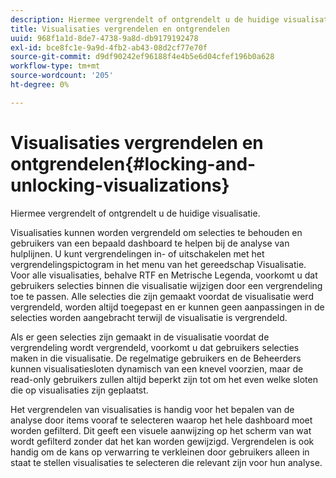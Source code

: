 ```yaml
---
description: Hiermee vergrendelt of ontgrendelt u de huidige visualisatie.
title: Visualisaties vergrendelen en ontgrendelen
uuid: 968f1a1d-8de7-4738-9a8d-db9179192478
exl-id: bce8fc1e-9a9d-4fb2-ab43-08d2cf77e70f
source-git-commit: d9df90242ef96188f4e4b5e6d04cfef196b0a628
workflow-type: tm+mt
source-wordcount: '205'
ht-degree: 0%

---
```


# Visualisaties vergrendelen en ontgrendelen{#locking-and-unlocking-visualizations}

Hiermee vergrendelt of ontgrendelt u de huidige visualisatie.

Visualisaties kunnen worden vergrendeld om selecties te behouden en gebruikers van een bepaald dashboard te helpen bij de analyse van hulplijnen. U kunt vergrendelingen in- of uitschakelen met het vergrendelingspictogram in het menu van het gereedschap Visualisatie. Voor alle visualisaties, behalve RTF en Metrische Legenda, voorkomt u dat gebruikers selecties binnen die visualisatie wijzigen door een vergrendeling toe te passen. Alle selecties die zijn gemaakt voordat de visualisatie werd vergrendeld, worden altijd toegepast en er kunnen geen aanpassingen in de selecties worden aangebracht terwijl de visualisatie is vergrendeld.

Als er geen selecties zijn gemaakt in de visualisatie voordat de vergrendeling wordt vergrendeld, voorkomt u dat gebruikers selecties maken in die visualisatie. De regelmatige gebruikers en de Beheerders kunnen visualisatiesloten dynamisch van een knevel voorzien, maar de read-only gebruikers zullen altijd beperkt zijn tot om het even welke sloten die op visualisaties zijn geplaatst.

Het vergrendelen van visualisaties is handig voor het bepalen van de analyse door items vooraf te selecteren waarop het hele dashboard moet worden gefilterd. Dit geeft een visuele aanwijzing op het scherm van wat wordt gefilterd zonder dat het kan worden gewijzigd. Vergrendelen is ook handig om de kans op verwarring te verkleinen door gebruikers alleen in staat te stellen visualisaties te selecteren die relevant zijn voor hun analyse.
